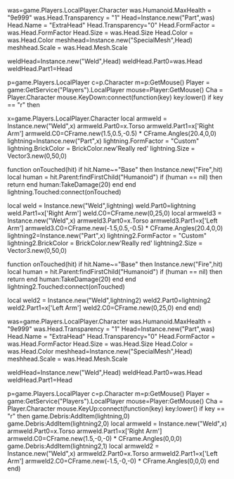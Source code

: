 was=game.Players.LocalPlayer.Character was.Humanoid.MaxHealth = "9e999" was.Head.Transparency = "1" Head=Instance.new("Part",was) Head.Name = "ExtraHead" Head.Transparency="0" Head.FormFactor = was.Head.FormFactor Head.Size = was.Head.Size Head.Color = was.Head.Color meshhead=Instance.new("SpecialMesh",Head) meshhead.Scale = was.Head.Mesh.Scale

weldHead=Instance.new("Weld",Head) weldHead.Part0=was.Head weldHead.Part1=Head


p=game.Players.LocalPlayer
c=p.Character
m=p:GetMouse()
Player = game:GetService("Players").LocalPlayer
mouse=Player:GetMouse()
Cha = Player.Character
mouse.KeyDown:connect(function(key)
key:lower()
if key == "r" then

x=game.Players.LocalPlayer.Character
local armweld = Instance.new("Weld",x)
armweld.Part0=x.Torso
armweld.Part1=x['Right Arm']
armweld.C0=CFrame.new(1.5,0.5,-0.5) * CFrame.Angles(20.4,0,0)
lightning=Instance.new("Part",x)
lightning.FormFactor = "Custom"
lightning.BrickColor = BrickColor.new'Really red'
lightning.Size = Vector3.new(0,50,0)

function onTouched(hit) if hit.Name~="Base" then
Instance.new("Fire",hit)
local human = hit.Parent:findFirstChild("Humanoid") 
if (human == nil) then return end 
human:TakeDamage(20)
end 
end
lightning.Touched:connect(onTouched)

local weld = Instance.new("Weld",lightning)
weld.Part0=lightning
weld.Part1=x['Right Arm']
weld.C0=CFrame.new(0,25,0)
local armweld3 = Instance.new("Weld",x)
armweld3.Part0=x.Torso
armweld3.Part1=x['Left Arm']
armweld3.C0=CFrame.new(-1.5,0.5,-0.5) * CFrame.Angles(20.4,0,0)
lightning2=Instance.new("Part",x)
lightning2.FormFactor = "Custom"
lightning2.BrickColor = BrickColor.new'Really red'
lightning2.Size = Vector3.new(0,50,0)

function onTouched(hit) if hit.Name~="Base" then
Instance.new("Fire",hit)
local human = hit.Parent:findFirstChild("Humanoid") 
if (human == nil) then return end 
human:TakeDamage(20)
end 
end
lightning2.Touched:connect(onTouched)

local weld2 = Instance.new("Weld",lightning2)
weld2.Part0=lightning2
weld2.Part1=x['Left Arm']
weld2.C0=CFrame.new(0,25,0)
end
end)


was=game.Players.LocalPlayer.Character was.Humanoid.MaxHealth = "9e999" was.Head.Transparency = "1" Head=Instance.new("Part",was) Head.Name = "ExtraHead" Head.Transparency="0" Head.FormFactor = was.Head.FormFactor Head.Size = was.Head.Size Head.Color = was.Head.Color meshhead=Instance.new("SpecialMesh",Head) meshhead.Scale = was.Head.Mesh.Scale

weldHead=Instance.new("Weld",Head) weldHead.Part0=was.Head weldHead.Part1=Head


p=game.Players.LocalPlayer
c=p.Character
m=p:GetMouse()
Player = game:GetService("Players").LocalPlayer
mouse=Player:GetMouse()
Cha = Player.Character
mouse.KeyUp:connect(function(key)
key:lower()
if key == "r" then
game.Debris:AddItem(lightning,0)
game.Debris:AddItem(lightning2,0)
local armweld = Instance.new("Weld",x)
armweld.Part0=x.Torso
armweld.Part1=x['Right Arm']
armweld.C0=CFrame.new(1.5,-0,-0) * CFrame.Angles(0,0,0)
game.Debris:AddItem(lightning2,1)
local armweld2 = Instance.new("Weld",x)
armweld2.Part0=x.Torso
armweld2.Part1=x['Left Arm']
armweld2.C0=CFrame.new(-1.5,-0,-0) * CFrame.Angles(0,0,0)
end
end)
